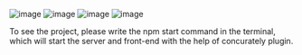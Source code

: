 
![image](https://user-images.githubusercontent.com/121361500/227377432-7290474c-b207-448f-8c6c-feec3326087a.png)
![image](https://user-images.githubusercontent.com/121361500/227377586-b7ebd840-52ad-4f56-9d4b-820eb02b65ed.png)
![image](https://user-images.githubusercontent.com/121361500/227378402-374b1790-7375-48a6-808c-667d1ec68259.png)
![image](https://user-images.githubusercontent.com/121361500/227378514-47366fbe-1762-452d-ae1d-bb1545a615e1.png)

To see the project, please write the npm start command in the terminal, which will start the server and front-end with the help of concurately plugin.
